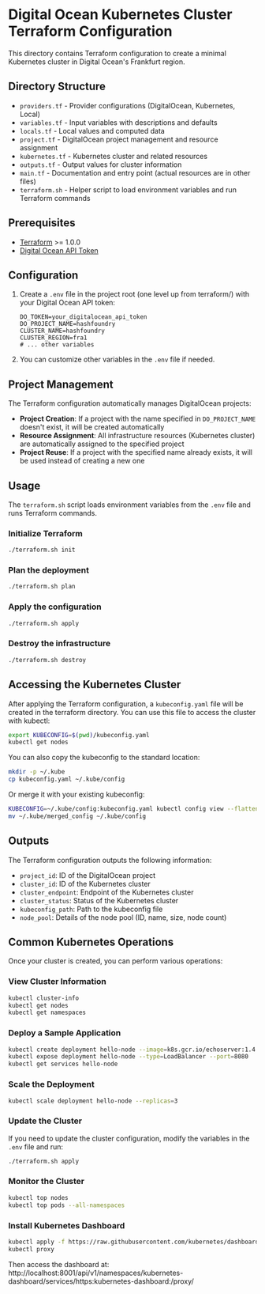 # Digital Ocean Kubernetes Cluster Terraform Configuration

This directory contains Terraform configuration to create a minimal Kubernetes cluster in Digital Ocean's Frankfurt region.

## Directory Structure

- `providers.tf` - Provider configurations (DigitalOcean, Kubernetes, Local)
- `variables.tf` - Input variables with descriptions and defaults
- `locals.tf` - Local values and computed data
- `project.tf` - DigitalOcean project management and resource assignment
- `kubernetes.tf` - Kubernetes cluster and related resources
- `outputs.tf` - Output values for cluster information
- `main.tf` - Documentation and entry point (actual resources are in other files)
- `terraform.sh` - Helper script to load environment variables and run Terraform commands

## Prerequisites

- [Terraform](https://www.terraform.io/downloads.html) >= 1.0.0
- [Digital Ocean API Token](https://cloud.digitalocean.com/account/api/tokens)

## Configuration

1. Create a `.env` file in the project root (one level up from terraform/) with your Digital Ocean API token:
   ```
   DO_TOKEN=your_digitalocean_api_token
   DO_PROJECT_NAME=hashfoundry
   CLUSTER_NAME=hashfoundry
   CLUSTER_REGION=fra1
   # ... other variables
   ```

2. You can customize other variables in the `.env` file if needed.

## Project Management

The Terraform configuration automatically manages DigitalOcean projects:

- **Project Creation**: If a project with the name specified in `DO_PROJECT_NAME` doesn't exist, it will be created automatically
- **Resource Assignment**: All infrastructure resources (Kubernetes cluster) are automatically assigned to the specified project
- **Project Reuse**: If a project with the specified name already exists, it will be used instead of creating a new one

## Usage

The `terraform.sh` script loads environment variables from the `.env` file and runs Terraform commands.

### Initialize Terraform

```bash
./terraform.sh init
```

### Plan the deployment

```bash
./terraform.sh plan
```

### Apply the configuration

```bash
./terraform.sh apply
```

### Destroy the infrastructure

```bash
./terraform.sh destroy
```

## Accessing the Kubernetes Cluster

After applying the Terraform configuration, a `kubeconfig.yaml` file will be created in the terraform directory. You can use this file to access the cluster with kubectl:

```bash
export KUBECONFIG=$(pwd)/kubeconfig.yaml
kubectl get nodes
```

You can also copy the kubeconfig to the standard location:

```bash
mkdir -p ~/.kube
cp kubeconfig.yaml ~/.kube/config
```

Or merge it with your existing kubeconfig:

```bash
KUBECONFIG=~/.kube/config:kubeconfig.yaml kubectl config view --flatten > ~/.kube/merged_config
mv ~/.kube/merged_config ~/.kube/config
```

## Outputs

The Terraform configuration outputs the following information:

- `project_id`: ID of the DigitalOcean project
- `cluster_id`: ID of the Kubernetes cluster
- `cluster_endpoint`: Endpoint of the Kubernetes cluster
- `cluster_status`: Status of the Kubernetes cluster
- `kubeconfig_path`: Path to the kubeconfig file
- `node_pool`: Details of the node pool (ID, name, size, node count)

## Common Kubernetes Operations

Once your cluster is created, you can perform various operations:

### View Cluster Information

```bash
kubectl cluster-info
kubectl get nodes
kubectl get namespaces
```

### Deploy a Sample Application

```bash
kubectl create deployment hello-node --image=k8s.gcr.io/echoserver:1.4
kubectl expose deployment hello-node --type=LoadBalancer --port=8080
kubectl get services hello-node
```

### Scale the Deployment

```bash
kubectl scale deployment hello-node --replicas=3
```

### Update the Cluster

If you need to update the cluster configuration, modify the variables in the `.env` file and run:

```bash
./terraform.sh apply
```

### Monitor the Cluster

```bash
kubectl top nodes
kubectl top pods --all-namespaces
```

### Install Kubernetes Dashboard

```bash
kubectl apply -f https://raw.githubusercontent.com/kubernetes/dashboard/v2.7.0/aio/deploy/recommended.yaml
kubectl proxy
```

Then access the dashboard at: http://localhost:8001/api/v1/namespaces/kubernetes-dashboard/services/https:kubernetes-dashboard:/proxy/
